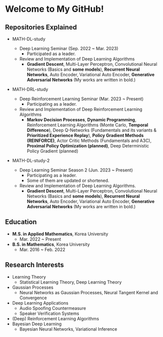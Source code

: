 # Welcome to My GitHub!

## Repositories Explained
- MATH-DL-study
  - Deep Learning Seminar (Sep. 2022 ~ Mar. 2023)
    - Participated as a leader.
  - Review and Implementation of Deep Learning Algorithms
    - **Gradient Descent**, Multi-Layer Perceptron, Convolutional Neural Networks (Basics and **some models**), **Recurrent Neural Networks**, Auto Encoder, Variational Auto Encoder, **Generative Adversarial Networks** (My works are written in bold.)

- MATH-DRL-study
  - Deep Reinforcement Learning Seminar (Mar. 2023 ~ Present)
    - Participating as a leader.
  - Review and Implementation of Deep Reinforcement Learning Algorithms
    - **Markov Decision Processes**, **Dynamic Programming**, Reinforcement Learning Algorithms (Monte Carlo, **Temporal Difference**), Deep Q-Networks (Fundamentals and its variants & **Prioritized Experience Replay**), **Policy Gradient Methods (REINFORCE)**, Actor Critic Methods (Fundamentals and A3C), **Proximal Policy Optimization (planned)**, Deep Deterministic Policy Gradient (planned)
   
- MATH-DL-study-2
  - Deep Learning Seminar Season 2 (Jun. 2023 ~ Present)
    - Participating as a leader.
    - Some of them are updated or shortened.
  - Review and Implementation of Deep Learning Algorithms. 
    - **Gradient Descent**, Multi-Layer Perceptron, Convolutional Neural Networks (Basics and **some models**), **Recurrent Neural Networks**, Auto Encoder, Variational Auto Encoder, **Generative Adversarial Networks** (My works are written in bold.)


## Education
- **M.S. in Applied Mathematics**, Korea University
  - Mar. 2022 ~ Present 
- **B.S. in Mathematics**, Korea University
  - Mar. 2016 ~ Feb. 2022

## Research Interests
- Learning Theory
  - Statistical Learning Theory, Deep Learning Theory
- Gaussian Processes
  - Neural Networks as Gaussian Processes, Neural Tangent Kernel and Convergence
- Deep Learning Applications
  - Audio Spoofing Countermeasure
  - Speaker Verification Systems
- (Deep) Reinforcement Learning Algorithms
- Bayesian Deep Learning
  - Bayesian Neural Networks, Variational Inference


<!--
**smfelixchoi/smfelixchoi** is a ✨ _special_ ✨ repository because its `README.md` (this file) appears on your GitHub profile.

Here are some ideas to get you started:

- 🔭 I’m currently working on ...
- 🌱 I’m currently learning ...
- 👯 I’m looking to collaborate on ...
- 🤔 I’m looking for help with ...
- 💬 Ask me about ...
- 📫 How to reach me: ...
- 😄 Pronouns: ...
- ⚡ Fun fact: ...
-->

